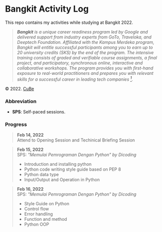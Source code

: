 # Bangkit Activity Log
This repo contains my activities while studying at Bangkit 2022.

> ***Bangkit** is a unique career readiness program led by Google and delivered support from industry experts from GoTo, Traveloka, and Deeptech Foundation. Affiliated with the Kampus Merdeka program, Bangkit will entitle successful participants among you to earn up to 20 university credits (SKS) by the end of the program. The intensive training consists of graded and verifiable course assignments, a final project, and participatory, synchronous online, interactive and collaborative workshops. The program provides you with first-hand exposure to real-world practitioners and prepares you with relevant skills for a successful career in leading tech companies [<sup>1</sup>](https://docs.google.com/document/d/1tPmbupsdIWgxGytBSwH3ZUmCfdIaSsBq8ZCmL47l_d0/preview?pru=AAABfxotgks*sK9Lo88cZxfT4kPNbscbYw#heading=h.ajhjo6miqvhw).*

© 2022. [CuBe](https://github.com/syauqi-a/)

### Abbreviation
- **SPS**: Self-paced sessions.

### Progress
> **Feb 14, 2022**\
> Attend to Opening Session and Techinical Briefing Session

> **Feb 15, 2022**\
> SPS: *"Memulai Pemrograman Dengan Python" by Dicoding*
> - Introduction and installing python
> - Python code writing style guide based on PEP 8
> - Python data type
> - Input/Output and Operation in Python

> **Feb 16, 2022**\
> SPS: *"Memulai Pemrograman Dengan Python" by Dicoding*
> - Style Guide on Python
> - Control flow
> - Error handling
> - Function and method
> - Python OOP
